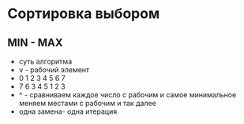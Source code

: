# Сортировка выбором
## MIN - MAX

- суть алгоритма
- v - рабочий элемент
- 0 1 2 3 4 5 6 7
- 7 6 3 4 5 1 2 3 
-   ^ - сравниваем каждое число с рабочим и самое минимальное меняем местами с рабочим и так далее
- одна замена- одна итерация